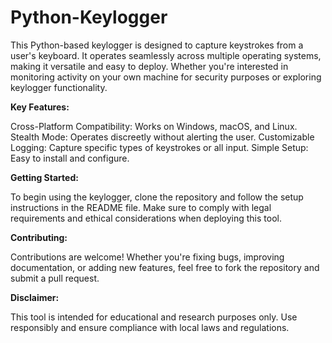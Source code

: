 # Python-Keylogger

This Python-based keylogger is designed to capture keystrokes from a user's keyboard. It operates seamlessly across multiple operating systems, making it versatile and easy to deploy. Whether you're interested in monitoring activity on your own machine for security purposes or exploring keylogger functionality.

**Key Features:**

Cross-Platform Compatibility: Works on Windows, macOS, and Linux.
Stealth Mode: Operates discreetly without alerting the user.
Customizable Logging: Capture specific types of keystrokes or all input.
Simple Setup: Easy to install and configure.


**Getting Started:**

To begin using the keylogger, clone the repository and follow the setup instructions in the README file. Make sure to comply with legal requirements and ethical considerations when deploying this tool.


**Contributing:**

Contributions are welcome! Whether you're fixing bugs, improving documentation, or adding new features, feel free to fork the repository and submit a pull request.


**Disclaimer:**

This tool is intended for educational and research purposes only. Use responsibly and ensure compliance with local laws and regulations.
